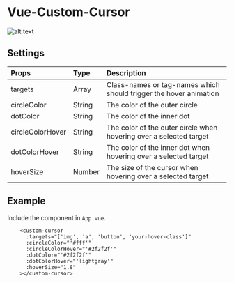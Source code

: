 # Vue-Custom-Cursor

![alt text](https://raw.githubusercontent.com/hermanwikner/Vue-Custom-Cursor/master/vue-custom-cursor.gif)

## Settings

| Props      | Type         | Description |
| :------------- |:-------------|:-------------|
| targets     | Array | Class-names or tag-names which should trigger the hover animation | 
| circleColor | String | The color of the outer circle | 
| dotColor | String | The color of the inner dot | 
| circleColorHover | String | The color of the outer circle when hovering over a selected target | 
| dotColorHover | String | The color of the inner dot when hovering over a selected target| 
| hoverSize | Number | The size of the cursor when hovering over a selected target| 

## Example 

Include the component in `App.vue`.

```
    <custom-cursor
      :targets="['img', 'a', 'button', 'your-hover-class']"
      :circleColor="'#fff'"
      :circleColorHover="'#2f2f2f'"
      :dotColor="'#2f2f2f'"
      :dotColorHover="'lightgray'"
      :hoverSize="1.8"
    ></custom-cursor>
``` 

